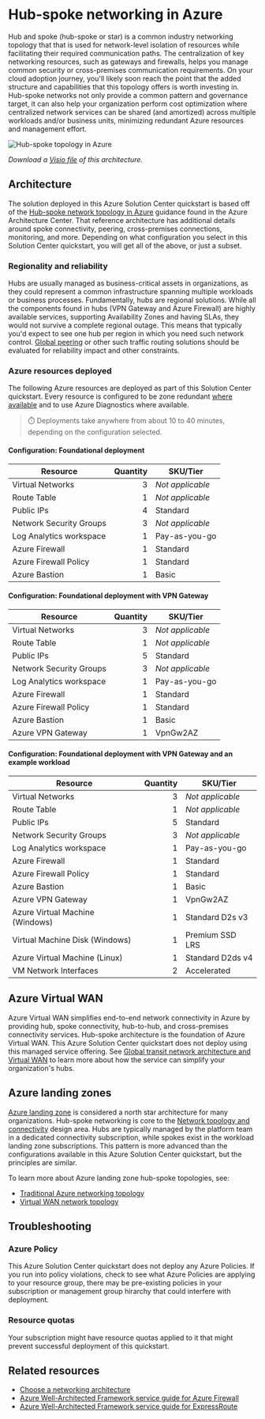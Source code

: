 # Hub-spoke networking in Azure

Hub and spoke (hub-spoke or star) is a common industry networking topology that that is used for network-level isolation of resources while facilitating their required communication paths. The centralization of key networking resources, such as gateways and firewalls, helps you manage common security or cross-premises communication requirements. On your cloud adoption journey, you'll likely soon reach the point that the added structure and capabilities that this topology offers is worth investing in. Hub-spoke networks not only provide a common pattern and governance target, it can also help your organization perform cost optimization where centralized network services can be shared (and amortized) across multiple workloads and/or business units, minimizing redundant Azure resources and management effort.

![Hub-spoke topology in Azure](https://learn.microsoft.com/azure/architecture/reference-architectures/hybrid-networking/images/hub-spoke.png)

_Download a [Visio file](https://arch-center.azureedge.net/hub-spoke-network-topology-architecture.vsdx) of this architecture._

## Architecture

The solution deployed in this Azure Solution Center quickstart is based off of the [Hub-spoke network topology in Azure](https://learn.microsoft.com/azure/architecture/reference-architectures/hybrid-networking/hub-spoke) guidance found in the Azure Architecture Center. That reference architecture has additional details around spoke connectivity, peering, cross-premises connections, monitoring, and more.  Depending on what configuration you select in this Solution Center quickstart, you will get all of the above, or just a subset.

### Regionality and reliability

Hubs are usually managed as business-critical assets in organizations, as they could represent a common infrastructure spanning multiple workloads or business processes. Fundamentally, hubs are regional solutions. While all the components found in hubs (VPN Gateway and Azure Firewall) are highly available services, supporting Availability Zones and having SLAs, they would not survive a complete regional outage. This means that typically you'd expect to see one hub per region in which you need such network control. [Global peering](https://learn.microsoft.com/azure/virtual-network/virtual-network-peering-overview) or other such traffic routing solutions should be evaluated for reliability impact and other constraints.

### Azure resources deployed

The following Azure resources are deployed as part of this Solution Center quickstart. Every resource is configured to be zone redundant [where available](https://learn.microsoft.com/azure/availability-zones/az-region#highly-available-services) and to use Azure Diagnostics where available.

> ⏱️ Deployments take anywhere from about 10 to 40 minutes, depending on the configuration selected.

#### Configuration: Foundational deployment

| Resource | Quantity | SKU/Tier |
| -- | --:| -- |
| Virtual Networks | 3 | _Not applicable_ |
| Route Table | 1 | _Not applicable_ |
| Public IPs | 4 | Standard |
| Network Security Groups | 3 | _Not applicable_ |
| Log Analytics workspace | 1 | Pay-as-you-go |
| Azure Firewall | 1 | Standard |
| Azure Firewall Policy | 1 | Standard |
| Azure Bastion | 1 | Basic |

#### Configuration: Foundational deployment with VPN Gateway

| Resource | Quantity | SKU/Tier |
| -- | --:| -- |
| Virtual Networks | 3 | _Not applicable_ |
| Route Table | 1 | _Not applicable_ |
| Public IPs | 5 | Standard |
| Network Security Groups | 3 | _Not applicable_ |
| Log Analytics workspace | 1 | Pay-as-you-go |
| Azure Firewall | 1 | Standard |
| Azure Firewall Policy | 1 | Standard |
| Azure Bastion | 1 | Basic |
| Azure VPN Gateway | 1 | VpnGw2AZ |

#### Configuration: Foundational deployment with VPN Gateway and an example workload

| Resource | Quantity | SKU/Tier |
| -- | --:| -- |
| Virtual Networks | 3 | _Not applicable_ |
| Route Table | 1 | _Not applicable_ |
| Public IPs | 5 | Standard |
| Network Security Groups | 3 | _Not applicable_ |
| Log Analytics workspace | 1 | Pay-as-you-go |
| Azure Firewall | 1 | Standard |
| Azure Firewall Policy | 1 | Standard |
| Azure Bastion | 1 | Basic |
| Azure VPN Gateway | 1 | VpnGw2AZ |
| Azure Virtual Machine (Windows) | 1 | Standard D2s v3 |
| Virtual Machine Disk (Windows) | 1 | Premium SSD LRS |
| Azure Virtual Machine (Linux) | 1 | Standard D2ds v4 |
| VM Network Interfaces | 2 | Accelerated |

## Azure Virtual WAN

Azure Virtual WAN simplifies end-to-end network connectivity in Azure by providing hub, spoke connectivity, hub-to-hub, and cross-premises connectivity services. Hub-spoke architecture is the foundation of Azure Virtual WAN. This Azure Solution Center quickstart does not deploy using this managed service offering. See [Global transit network architecture and Virtual WAN](https://learn.microsoft.com/azure/virtual-wan/virtual-wan-global-transit-network-architecture) to learn more about how the service can simplify your organization's hubs.

## Azure landing zones

[Azure landing zone](https://learn.microsoft.com/azure/cloud-adoption-framework/ready/landing-zone/) is considered a north star architecture for many organizations. Hub-spoke networking is core to the [Network topology and connectivity](https://learn.microsoft.com/azure/cloud-adoption-framework/ready/landing-zone/design-area/network-topology-and-connectivity) design area. Hubs are typically managed by the platform team in a dedicated connectivity subscription, while spokes exist in the workload landing zone subscriptions. This pattern is more advanced than the configurations available in this Azure Solution Center quickstart, but the principles are similar.

To learn more about Azure landing zone hub-spoke topologies, see:

* [Traditional Azure networking topology](https://learn.microsoft.com/azure/cloud-adoption-framework/ready/azure-best-practices/traditional-azure-networking-topology)
* [Virtual WAN network topology](https://learn.microsoft.com/azure/cloud-adoption-framework/ready/azure-best-practices/virtual-wan-network-topology)

## Troubleshooting

### Azure Policy

This Azure Solution Center quickstart does not deploy any Azure Policies. If you run into policy violations, check to see what Azure Policies are applying to your resource group, there may be pre-existing policies in your subscription or management group hirarchy that could interfere with deployment.

### Resource quotas

Your subscription might have resource quotas applied to it that might prevent successful deployment of this quickstart.

## Related resources

* [Choose a networking architecture](https://learn.microsoft.com/azure/cloud-adoption-framework/ready/considerations/networking-options#choose-a-networking-architecture)
* [Azure Well-Architected Framework service guide for Azure Firewall](https://learn.microsoft.com/azure/architecture/framework/services/networking/azure-firewall)
* [Azure Well-Architected Framework service guide for ExpressRoute](https://learn.microsoft.com/azure/architecture/framework/services/networking/azure-expressroute)